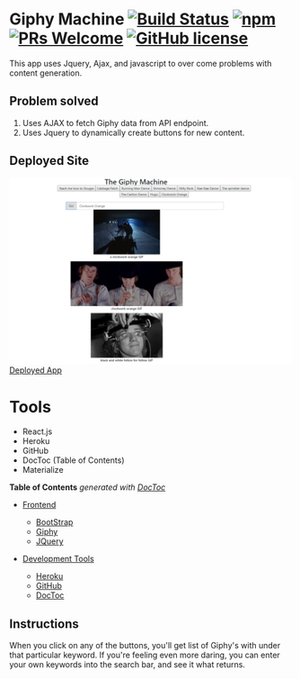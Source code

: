 
 
# Giphy Machine [![Build Status](https://img.shields.io/travis/npm/npm/latest.svg?style=flat-square)](https://travis-ci.org/npm/npm) [![npm](https://img.shields.io/npm/v/npm.svg?style=flat-square)](https://www.npmjs.com/package/npm) [![PRs Welcome](https://img.shields.io/badge/PRs-welcome-brightgreen.svg?style=flat-square)](http://makeapullrequest.com) [![GitHub license](https://img.shields.io/badge/license-MIT-blue.svg?style=flat-square)](https://github.com/your/your-project/blob/master/LICENSE)
 This app uses Jquery, Ajax, and javascript to over come 
 problems with content generation. 

## Problem solved
1. Uses AJAX to fetch Giphy data from API endpoint.  
2. Uses Jquery to dynamically create buttons for new content.  

## Deployed Site
![alt text](./Assets/Images/TheGiphyMachine.PNG "The Giphy Machine")
[Deployed App](https://jasonrobnson.github.io/The-Giphy-Machine/)

# Tools
- React.js
- Heroku
- GitHub
- DocToc (Table of Contents)
- Materialize

<!-- START doctoc generated TOC please keep comment here to allow auto update -->
<!-- DON'T EDIT THIS SECTION, INSTEAD RE-RUN doctoc TO UPDATE -->
**Table of Contents**  *generated with [DocToc](https://github.com/thlorenz/doctoc)*
- [Frontend](#Frontend)
  - [BootStrap](https://getbootstrap.com/)
  - [Giphy](https://developers.giphy.com/docs/)
  - [JQuery](https://jquery.com/)

- [Development Tools](#development-tools)
  - [Heroku](https://www.heroku.com/)
  - [GitHub](https://github.com/JasonRobnson)
  - [DocToc](https://github.com/thlorenz/doctoc)

<!-- END doctoc generated TOC please keep comment here to allow auto update -->

## Instructions
 When you click on any of the buttons, you'll get list of Giphy's with under 
 that particular keyword. If you're feeling even more daring, you can
enter your own keywords into the search bar, and see it what returns. 


